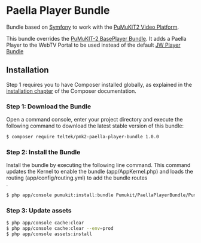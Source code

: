 # Paella Player Bundle

Bundle based on [Symfony](http://symfony.com/) to work with the [PuMuKIT2 Video Platform](https://github.com/campusdomar/PuMuKIT2/blob/2.1.x/README.md).

This bundle overrides the [PuMuKIT-2 BasePlayer Bundle](https://github.com/campusdomar/PuMuKIT2/tree/master/src/Pumukit/BasePlayerBundle). It adds a Paella Player to the WebTV Portal to be used instead of the default [JW Player Bundle](https://github.com/campusdomar/PuMuKIT2/tree/master/src/Pumukit/JWPlayerBundle)

## Installation

Step 1 requires you to have Composer installed globally, as explained
in the [installation chapter](https://getcomposer.org/doc/00-intro.md)
of the Composer documentation.


### Step 1: Download the Bundle

Open a command console, enter your project directory and execute the
following command to download the latest stable version of this bundle:

```bash
$ composer require teltek/pmk2-paella-player-bundle 1.0.0
```


### Step 2: Install the Bundle

Install the bundle by executing the following line command. This command updates the Kernel to enable the bundle (app/AppKernel.php) and loads the routing (app/config/routing.yml) to add the bundle routes\
.

```bash
$ php app/console pumukit:install:bundle Pumukit/PaellaPlayerBundle/PumukitPaellaPlayerBundle
```

### Step 3: Update assets

```bash
$ php app/console cache:clear
$ php app/console cache:clear --env=prod
$ php app/console assets:install
```
